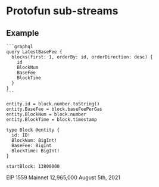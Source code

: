 # Protofun sub-streams

## Example

```````any
```graphql
query LatestBaseFee {
  blocks(first: 1, orderBy: id, orderDirection: desc) {
    id
    BlockNum
    BaseFee
    BlockTime
  }
}
```

entity.id = block.number.toString()
entity.BaseFee = block.baseFeePerGas
entity.BlockNum = block.number
entity.BlockTime = block.timestamp

type Block @entity {
  id: ID!
  BlockNum: BigInt!
  BaseFee: BigInt
  BlockTime: BigInt!
} 

startBlock: 13800000
``````````

EIP 1559 Mainnet 12,965,000 August 5th, 2021
